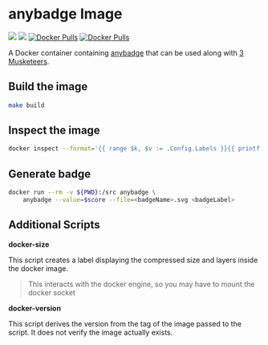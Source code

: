 # anybadge Image

[![](https://images.microbadger.com/badges/image/fixl/anybadge.svg)](https://microbadger.com/images/fixl/anybadge "Get your own image badge on microbadger.com")
[![](https://images.microbadger.com/badges/version/fixl/anybadge.svg)](https://microbadger.com/images/fixl/anybadge "Get your own version badge on microbadger.com")
[![Docker Pulls](https://img.shields.io/docker/pulls/fixl/anybadge)](https://hub.docker.com/r/fixl/anybadge)
[![Docker Pulls](https://img.shields.io/docker/stars/fixl/anybadge)](https://hub.docker.com/r/fixl/anybadge)

A Docker container containing [anybadge](https://github.com/jongracecox/anybadge) that can be used
along with [3 Musketeers](https://3musketeers.io/).


## Build the image

```bash
make build
```

## Inspect the image

```bash
docker inspect --format='{{ range $k, $v := .Config.Labels }}{{ printf "%s=%s\n" $k $v}}{{ end }}' anybadge:latest
```

## Generate badge

```bash
docker run --rm -v ${PWD}:/src anybadge \
    anybadge --value=$score --file=<badgeName>.svg <badgeLabel>
```

## Additional Scripts

**docker-size**

This script creates a label displaying the compressed size and layers inside the docker image.

> This interacts with the docker engine, so you may have to mount the docker socket

**docker-version**

This script derives the version from the tag of the image passed to the script. It does not verify
the image actually exists.
